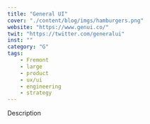 ```yaml
---
title: "General UI"
cover: "./content/blog/imgs/hamburgers.png"
website: "https://www.genui.co/"
twit: "https://twitter.com/generalui"
inst: ""
category: "G"
tags:
    - Fremont
    - large
    - product
    - ux/ui
    - engineering
    - strategy
---
```


Description
